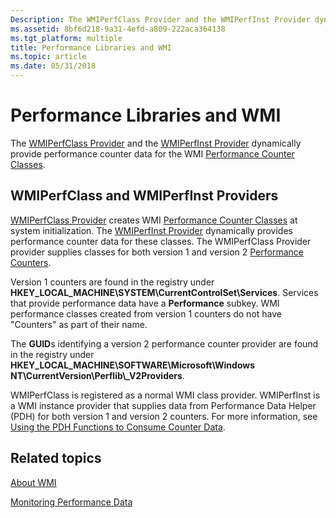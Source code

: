 ```yaml
---
Description: The WMIPerfClass Provider and the WMIPerfInst Provider dynamically provide performance counter data for the WMI Performance Counter Classes.
ms.assetid: 8bf6d218-9a31-4efd-a809-222aca364138
ms.tgt_platform: multiple
title: Performance Libraries and WMI
ms.topic: article
ms.date: 05/31/2018
---
```


# Performance Libraries and WMI

The [WMIPerfClass Provider](wmiperfclass-provider.md) and the [WMIPerfInst Provider](wmiperfinst-provider.md) dynamically provide performance counter data for the WMI [Performance Counter Classes](https://docs.microsoft.com/windows/desktop/CIMWin32Prov/performance-counter-classes).

## WMIPerfClass and WMIPerfInst Providers

[WMIPerfClass Provider](wmiperfclass-provider.md) creates WMI [Performance Counter Classes](https://docs.microsoft.com/windows/desktop/CIMWin32Prov/performance-counter-classes) at system initialization. The [WMIPerfInst Provider](wmiperfinst-provider.md) dynamically provides performance counter data for these classes. The WMIPerfClass Provider provider supplies classes for both version 1 and version 2 [Performance Counters](https://docs.microsoft.com/windows/desktop/PerfCtrs/performance-counters-portal).

Version 1 counters are found in the registry under **HKEY\_LOCAL\_MACHINE\\SYSTEM\\CurrentControlSet\\Services**. Services that provide performance data have a **Performance** subkey. WMI performance classes created from version 1 counters do not have "Counters" as part of their name.

The **GUID**s identifying a version 2 performance counter provider are found in the registry under **HKEY\_LOCAL\_MACHINE\\SOFTWARE\\Microsoft\\Windows NT\\CurrentVersion\\Perflib\\\_V2Providers**.

WMIPerfClass is registered as a normal WMI class provider. WMIPerfInst is a WMI instance provider that supplies data from Performance Data Helper (PDH) for both version 1 and version 2 counters. For more information, see [Using the PDH Functions to Consume Counter Data](https://docs.microsoft.com/windows/desktop/PerfCtrs/using-the-pdh-functions-to-consume-counter-data).

## Related topics

<dl> <dt>

[About WMI](about-wmi.md)
</dt> <dt>

[Monitoring Performance Data](monitoring-performance-data.md)
</dt> </dl>

 

 



